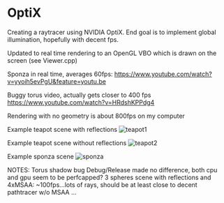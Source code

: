 # OptiX

Creating a raytracer using NVIDIA OptiX.  End goal is to implement global illumination, hopefully with decent fps.

Updated to real time rendering to an OpenGL VBO which is drawn on the screen (see Viewer.cpp)

Sponza in real time, averages 60fps: https://www.youtube.com/watch?v=yyoih5evPgU&feature=youtu.be

Buggy torus video, actually gets closer to 400 fps https://www.youtube.com/watch?v=HRdshKPPdg4

Rendering with no geometry is about 800fps on my computer

Example teapot scene with reflections
![teapot1](https://raw.github.com/jkevin1/OptiX/master/reflect.png)

Example teapot scene without reflections
![teapot2](https://raw.github.com/jkevin1/OptiX/master/flat.png)

Example sponza scene
![sponza](https://raw.github.com/jkevin1/OptiX/master/sponza.png)

NOTES:
Torus shadow bug
Debug/Release made no difference, both cpu and gpu seem to be perfcapped?
3 spheres scene with reflections and 4xMSAA: ~100fps...lots of rays, should be at least close to decent pathtracer w/o MSAA
...

